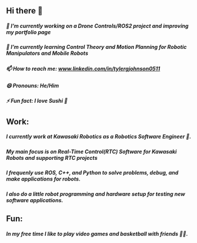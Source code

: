 ## Hi there 👋

##### 🔭 I’m currently working on a Drone Controls/ROS2 project and improving my portfolio page
##### 🌱 I’m currently learning Control Theory and Motion Planning for Robotic Manipulators and Mobile Robots
##### 📫 How to reach me: www.linkedin.com/in/tylergjohnson0511
##### 😄 Pronouns: He/Him
##### ⚡ Fun fact: I love Sushi :sushi:

## Work:
##### I currently work at Kawasaki Robotics as a Robotics Software Engineer :robot:. 
##### My main focus is on Real-Time Control(RTC) Software for Kawasaki Robots and supporting RTC projects
##### I frequenly use ROS, C++, and Python to solve problems, debug, and make applications for robots. 
##### I also do a little robot programming and hardware setup for testing new software applications. 

## Fun: 
##### In my free time I like to play video games and basketball with friends :basketball::space_invader:.
